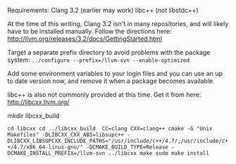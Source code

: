 
Requirements:
Clang 3.2 (earlier may work)
libc++ (*not* libstdc++)

At the time of this writing, Clang 3.2 isn't in many repositories, and will likely have to be installed manually. Follow the directions here:
http://llvm.org/releases/3.2/docs/GettingStarted.html

Target a separate prefix directory to avoid problems with the package system:
`../configure --prefix=/llvm-svn --enable-optimized`

Add some environment variables to your login files and you can use an up to date version now, and remove it when a package becomes available.


libc++ is also not commonly provided at this time. Get it from here: http://libcxx.llvm.org/


mkdir libcxx_build

`cd libcxx
cd ../libcxx_build 
CC=clang CXX=clang++ cmake -G "Unix Makefiles" -DLIBCXX_CXX_ABI=libsupc++ -DLIBCXX_LIBSUPCXX_INCLUDE_PATHS="/usr/include/c++/4.7/;/usr/include/c++/4.7/x86_64-linux-gnu/" -DCMAKE_BUILD_TYPE=Release -DCMAKE_INSTALL_PREFIX=/llvm-svn ../libcxx
make
sudo make install
`